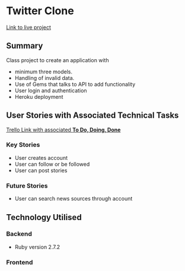 # Twitter Clone

[Link to live project](https://immense-brushlands-44037.herokuapp.com/)

## Summary
Class project to create an application with
* minimum three models.
* Handling of invalid data.
* Use of Gems that talks to API to add functionality
* User login and authentication
* Heroku deployment

## User Stories with Associated Technical Tasks
[Trello Link with associated **To Do, Doing, Done**](https://trello.com/invite/b/dXFoKPrs/53f75cd874588a844ab4c7cb5db3b161/twitter-clone)

### Key Stories
* User creates account
* User can follow or be followed
* User can post stories

### Future Stories
* User can search news sources through account

## Technology Utilised
### Backend
* Ruby version 2.7.2

### Frontend
